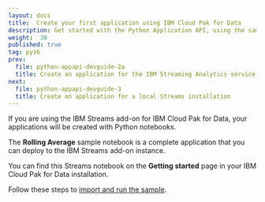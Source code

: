 ```yaml
---
layout: docs
title:  Create your first application using IBM Cloud Pak for Data
description: Get started with the Python Application API, using the sample notebooks in IBM Cloud Pak for Data.
weight:  30
published: true
tag: py16
prev:
  file: python-appapi-devguide-2a
  title: Create an application for the IBM Streaming Analytics service
next:
  file: python-appapi-devguide-3
  title: Create an application for a local Streams installation
---
```



If you are using the IBM Streams add-on for IBM Cloud Pak for Data, your applications will be created with Python notebooks.

The **Rolling Average** sample notebook is a complete application that you can deploy to the IBM Streams add-on instance.

You can find this Streams notebook on the **Getting started** page in your IBM Cloud Pak for Data installation.

Follow these steps to [import and run the sample](https://docs-icpdata.mybluemix.net/docs/content/SSQNUZ_current/com.ibm.icpdata.doc/streams/streams-notebooks.html).
